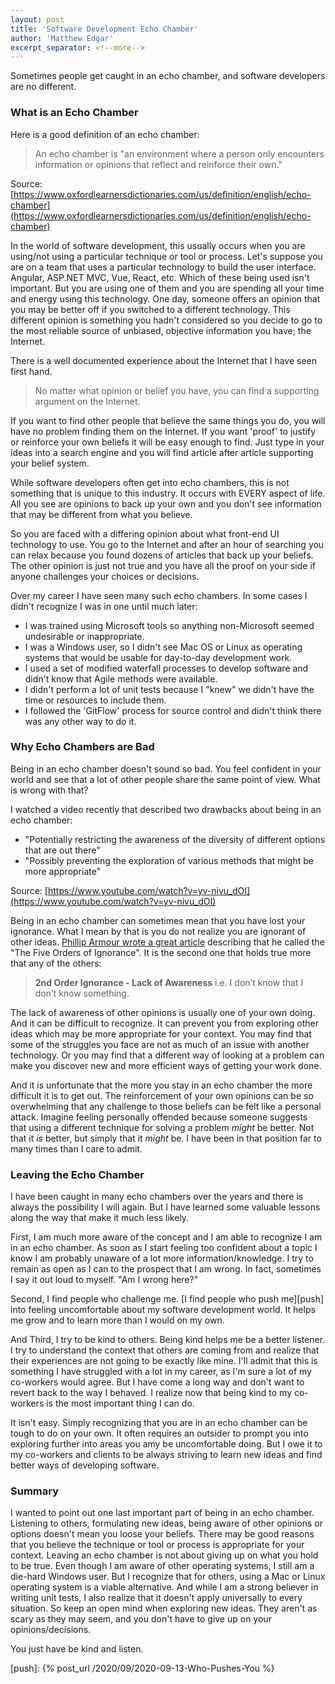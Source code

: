 ```yaml
---
layout: post
title: 'Software Development Echo Chamber'
author: 'Matthew Edgar'
excerpt_separator: <!--more-->
---
```


Sometimes people get caught in an echo chamber, and software developers are no different. 

<!--more-->

### What is an Echo Chamber

Here is a good definition of an echo chamber:

> An echo chamber is "an environment where a person only encounters information or opinions that reflect and reinforce their own."

Source: [https://www.oxfordlearnersdictionaries.com/us/definition/english/echo-chamber](https://www.oxfordlearnersdictionaries.com/us/definition/english/echo-chamber)

In the world of software development, this usually occurs when you are using/not using a particular technique or tool or process. Let's suppose you are on a team that uses a particular technology to build the user interface. Angular, ASP.NET MVC, Vue, React, etc. Which of these being used isn't important. But you are using one of them and you are spending all your time and energy using this technology. One day, someone offers an opinion that you may be better off if you switched to a different technology. This different opinion is something you hadn't considered so you decide to go to the most reliable source of unbiased, objective information you have; the Internet.

There is a well documented experience about the Internet that I have seen first hand. 

>No matter what opinion or belief you have, you can find a supporting argument on the Internet. 

If you want to find other people that believe the same things you do, you will have no problem finding them on the Internet. If you want 'proof' to justify or reinforce your own beliefs it will be easy enough to find. Just type in your ideas into a search engine and you will find article after article supporting your belief system.

While software developers often get into echo chambers, this is not something that is unique to this industry. It occurs with EVERY aspect of life. All you see are opinions to back up your own and you don't see information that may be different from what you believe.

So you are faced with a differing opinion about what front-end UI technology to use. You go to the Internet and after an hour of searching you can relax because you found dozens of articles that back up your beliefs. The other opinion is just not true and you have all the proof on your side if anyone challenges your choices or decisions.

Over my career I have seen many such echo chambers. In some cases I didn't recognize I was in one until much later:

- I was trained using Microsoft tools so anything non-Microsoft seemed undesirable or inappropriate.
- I was a Windows user, so I didn't see Mac OS or Linux as operating systems that would be usable for day-to-day development work.
- I used a set of modified waterfall processes to develop software and didn't know that Agile methods were available.
- I didn't perform a lot of unit tests because I "knew" we didn't have the time or resources to include them.
- I followed the 'GitFlow' process for source control and didn't think there was any other way to do it.

### Why Echo Chambers are Bad

Being in an echo chamber doesn't sound so bad. You feel confident in your world and see that a lot of other people share the same point of view. What is wrong with that? 

I watched a video recently that described two drawbacks about being in an echo chamber:

- "Potentially restricting the awareness of the diversity of different options that are out there"
- "Possibly preventing the exploration of various methods that might be more appropriate"

Source: [https://www.youtube.com/watch?v=yv-nivu_dOI](https://www.youtube.com/watch?v=yv-nivu_dOI)

Being in an echo chamber can sometimes mean that you have lost your ignorance. What I mean by that is you do not realize you are ignorant of other ideas. [Phillip Armour wrote a great article][article] describing that he called the "The Five Orders of Ignorance". It is the second one that holds true more that any of the others:

> **2nd Order Ignorance - Lack of Awareness** i.e. I don’t know that I don’t know something.

The lack of awareness of other opinions is usually one of your own doing. And it can be difficult to recognize. It can prevent you from exploring other ideas which may be more appropriate for your context. You may find that some of the struggles you face are not as much of an issue with another technology. Or you may find that a different way of looking at a problem can make you discover new and more efficient ways of getting your work done. 

And it is unfortunate that the more you stay in an echo chamber the more difficult it is to get out. The reinforcement of your own opinions can be so overwhelming that any challenge to those beliefs can be felt like a personal attack. Imagine feeling personally offended because someone suggests that using a different technique for solving a problem _might_ be better. Not that it _is_ better, but simply that it _might_ be. I have been in that position far to many times than I care to admit. 

### Leaving the Echo Chamber

I have been caught in many echo chambers over the years and there is always the possibility I will again. But I have learned some valuable lessons along the way that make it much less likely.

First, I am much more aware of the concept and I am able to recognize I am in an echo chamber. As soon as I start feeling too confident about a topic I know I am probably unaware of a lot more information/knowledge. I try to remain as open as I can to the prospect that I am wrong. In fact, sometimes I say it out loud to myself. "Am I wrong here?"

Second, I find people who challenge me. [I find people who push me][push] into feeling uncomfortable about my software development world. It helps me grow and to learn more than I would on my own.

And Third, I try to be kind to others. Being kind helps me be a better listener. I try to understand the context that others are coming from and realize that their experiences are not going to be exactly like mine. I'll admit that this is something I have struggled with a lot in my career, as I'm sure a lot of my co-workers would agree. But I have come a long way and don't want to revert back to the way I behaved. I realize now that being kind to my co-workers is the most important thing I can do.

It isn't easy. Simply recognizing that you are in an echo chamber can be tough to do on your own. It often requires an outsider to prompt you into exploring further into areas you amy be uncomfortable doing. But I owe it to my co-workers and clients to be always striving to learn new ideas and find better ways of developing software.

### Summary

I wanted to point out one last important part of being in an echo chamber. Listening to others, formulating new ideas, being aware of other opinions or options doesn't mean you loose your beliefs. There may be good reasons that you believe the technique or tool or process is appropriate for your context. Leaving an echo chamber is not about giving up on what you hold to be true. Even though I am aware of other operating systems, I still am a die-hard Windows user. But I recognize that for others, using a Mac or Linux operating system is a viable alternative. And while I am a strong believer in writing unit tests, I also realize that it doesn't apply universally to every situation. So keep an open mind when exploring new ideas. They aren't as scary as they may seem, and you don't have to give up on your opinions/decisions. 

You just have be kind and listen.


[article]: https://cacm.acm.org/magazines/2000/10/7556-the-five-orders-of-ignorance/fulltext
[push]: {% post_url /2020/09/2020-09-13-Who-Pushes-You %}



